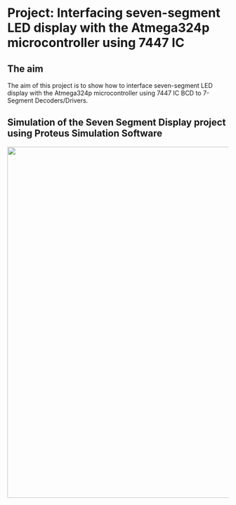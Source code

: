 # Project: Interfacing seven-segment LED display with the Atmega324p microcontroller using 7447 IC 

## The aim
The aim of this project is to show how to interface seven-segment LED display with the Atmega324p microcontroller using 7447 IC BCD to 7-Segment Decoders/Drivers.

## Simulation of the Seven Segment Display project using Proteus Simulation Software
<img src="https://github.com/user-attachments/assets/4fbea2c2-4b1f-496e-b63e-ee4167a15082" width="800">
